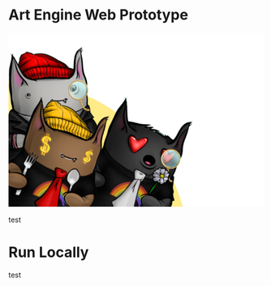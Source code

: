 <h1>Art Engine Web Prototype</h1>

[![art-engine-web-prototype](public/images/bg.png?raw=true)](https://pandas9.github.io/art-engine-web-prototype/)

test

# Run Locally
test
